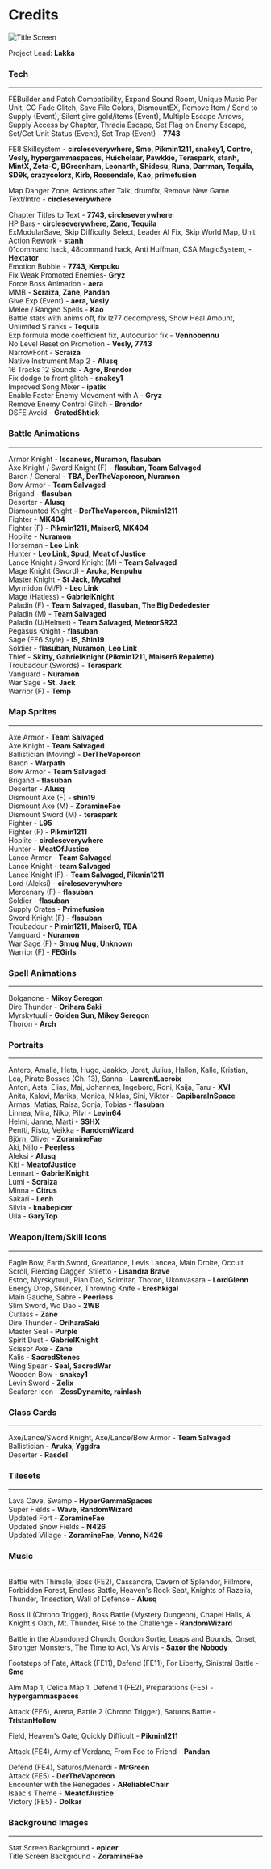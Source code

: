 # Credits

![Title Screen](00wod_title_screen.png)

Project Lead: **Lakka**

### Tech
---

FEBuilder and Patch Compatibility, Expand Sound Room, Unique Music Per Unit, CG Fade Glitch, Save File Colors, DismountEX, Remove Item / Send to Supply (Event), Silent give gold/items (Event), Multiple Escape Arrows, Supply Access by Chapter, Thracia Escape, Set Flag on Enemy Escape, Set/Get Unit Status (Event), Set Trap (Event) - **7743**

FE8 Skillsystem - **circleseverywhere, Sme, Pikmin1211, snakey1, Contro, Vesly, hypergammaspaces, Huichelaar, Pawkkie, Teraspark, stanh, MintX, Zeta-C, BGreenham, Leonarth, Shidesu, Runa, Darrman, Tequila, SD9k, crazycolorz, Kirb, Rossendale, Kao, primefusion**  

Map Danger Zone, Actions after Talk, drumfix, Remove New Game Text/Intro - **circleseverywhere**  

Chapter Titles to Text - **7743, circleseverywhere**  
HP Bars - **circleseverywhere, Zane, Tequila**  
ExModularSave, Skip Difficulty Select, Leader AI Fix, Skip World Map, Unit Action Rework - **stanh**  
01command hack, 48command hack, Anti Huffman, CSA MagicSystem,  - **Hextator**  
Emotion Bubble - **7743, Kenpuku**  
Fix Weak Promoted Enemies- **Gryz**  
Force Boss Animation - **aera**  
MMB - **Scraiza, Zane, Pandan**  
Give Exp (Event) - **aera, Vesly**  
Melee / Ranged Spells - **Kao**  
Battle stats with anims off, fix lz77 decompress, Show Heal Amount, Unlimited S ranks - **Tequila**  
Exp formula mode coefficient fix, Autocursor fix - **Vennobennu**  
No Level Reset on Promotion - **Vesly, 7743**  
NarrowFont - **Scraiza**  
Native Instrument Map 2 - **Alusq**  
16 Tracks 12 Sounds - **Agro, Brendor**  
Fix dodge to front glitch - **snakey1**  
Improved Song Mixer - **ipatix**  
Enable Faster Enemy Movement with A - **Gryz**  
Remove Enemy Control Glitch - **Brendor**  
DSFE Avoid - **GratedShtick**  

### Battle Animations
---
Armor Knight - **Iscaneus, Nuramon, flasuban**  
Axe Knight / Sword Knight (F) - **flasuban, Team Salvaged**  
Baron / General - **TBA, DerTheVaporeon, Nuramon**  
Bow Armor - **Team Salvaged**  
Brigand - **flasuban**  
Deserter - **Alusq**  
Dismounted Knight - **DerTheVaporeon, Pikmin1211**  
Fighter - **MK404**  
Fighter (F) - **Pikmin1211, Maiser6, MK404**  
Hoplite - **Nuramon**  
Horseman - **Leo Link**  
Hunter - **Leo Link, Spud, Meat of Justice**  
Lance Knight / Sword Knight (M) - **Team Salvaged**  
Mage Knight (Sword) - **Aruka, Kenpuhu**  
Master Knight - **St Jack, Mycahel**  
Myrmidon (M/F) - **Leo Link**  
Mage (Hatless) - **GabrielKnight**  
Paladin (F) -  **Team Salvaged, flasuban, The Big Dededester**  
Paladin (M) - **Team Salvaged**  
Paladin (U/Helmet) - **Team Salvaged, MeteorSR23**  
Pegasus Knight - **flasuban**  
Sage (FE6 Style) - **IS, Shin19**  
Soldier - **flasuban, Nuramon, Leo Link**  
Thief - **Skitty, GabrielKnight (Pikmin1211, Maiser6 Repalette)**  
Troubadour (Swords) - **Teraspark**   
Vanguard - **Nuramon**  
War Sage - **St. Jack**  
Warrior (F) - **Temp**  

### Map Sprites
---
Axe Armor - **Team Salvaged**  
Axe Knight - **Team Salvaged**  
Ballistician (Moving) - **DerTheVaporeon**  
Baron - **Warpath**  
Bow Armor - **Team Salvaged**  
Brigand - **flasuban**  
Deserter - **Alusq**  
Dismount Axe (F) - **shin19**  
Dismount Axe (M) - **ZoramineFae**  
Dismount Sword (M) - **teraspark**  
Fighter - **L95**  
Fighter (F) - **Pikmin1211**  
Hoplite - **circleseverywhere**  
Hunter - **MeatOfJustice**  
Lance Armor - **Team Salvaged**  
Lance Knight - **team Salvaged**  
Lance Knight (F) - **Team Salvaged, Pikmin1211**  
Lord (Aleksi) - **circleseverywhere**  
Mercenary (F) - **flasuban**  
Soldier - **flasuban**  
Supply Crates - **Primefusion**  
Sword Knight (F) - **flasuban**  
Troubadour - **Pimin1211, Maiser6, TBA**  
Vanguard - **Nuramon**  
War Sage (F) - **Smug Mug, Unknown**  
Warrior (F) - **FEGirls**  

### Spell Animations
---
Bolganone - **Mikey Seregon**  
Dire Thunder - **Orihara Saki**  
Myrskytuuli - **Golden Sun, Mikey Seregon**  
Thoron - **Arch**  

### Portraits
---
Antero, Amalia, Heta, Hugo, Jaakko, Joret, Julius, Hallon, Kalle, Kristian, Lea, Pirate Bosses (Ch. 13), Sanna - **LaurentLacroix**  
Anton, Asta, Elias, Maj, Johannes, Ingeborg, Roni, Kaija, Taru  - **XVI**  
Anita, Kalevi, Marika, Monica, Niklas, Sini, Viktor - **CapibaraInSpace**  
Armas, Matias, Raisa, Sonja, Tobias - **flasuban**  
Linnea, Mira, Niko, Pilvi - **Levin64**   
Helmi, Janne, Marti - **SSHX**  
Pentti, Risto, Veikka - **RandomWizard**  
Björn, Oliver - **ZoramineFae**  
Aki, Niilo - **Peerless**  
Aleksi - **Alusq**  
Kiti - **MeatofJustice**  
Lennart - **GabrielKnight**  
Lumi - **Scraiza**  
Minna - **Citrus**  
Sakari - **Lenh**  
Silvia - **knabepicer**  
Ulla - **GaryTop**  


### Weapon/Item/Skill Icons
---
Eagle Bow, Earth Sword, Greatlance, Levis Lancea, Main Droite, Occult Scroll, Piercing Dagger, Stiletto - **Lisandra Brave**  
Estoc, Myrskytuuli, Pian Dao, Scimitar, Thoron, Ukonvasara - **LordGlenn**  
Energy Drop, Silencer, Throwing Knife - **Ereshkigal**  
Main Gauche, Sabre - **Peerless**  
Slim Sword, Wo Dao - **2WB**  
Cutlass - **Zane**  
Dire Thunder - **OriharaSaki**  
Master Seal - **Purple**  
Spirit Dust - **GabrielKnight**  
Scissor Axe - **Zane**  
Kalis - **SacredStones**  
Wing Spear - **Seal, SacredWar**  
Wooden Bow - **snakey1**  
Levin Sword - **Zelix**  
Seafarer Icon - **ZessDynamite, rainlash**  

### Class Cards
---
Axe/Lance/Sword Knight, Axe/Lance/Bow Armor - **Team Salvaged**  
Ballistician - **Aruka, Yggdra**  
Deserter - **Rasdel**  

### Tilesets
---
Lava Cave, Swamp - **HyperGammaSpaces**  
Super Fields - **Wave, RandomWizard**  
Updated Fort - **ZoramineFae**  
Updated Snow Fields - **N426**  
Updated Village - **ZoramineFae, Venno, N426**  

### Music
---
Battle with Thimale, Boss (FE2), Cassandra, Cavern of Splendor, Fillmore, Forbidden Forest, Endless Battle, Heaven's Rock Seat, Knights of Razelia, Thunder, Trisection, Wall of Defense - **Alusq**

Boss II (Chrono Trigger), Boss Battle (Mystery Dungeon), Chapel Halls, A Knight's Oath, Mt. Thunder, Rise to the Challenge - **RandomWizard**


Battle in the Abandoned Church, Gordon Sortie, Leaps and Bounds, Onset, Stronger Monsters, The Time to Act, Vs Arvis - **Saxor the Nobody**

Footsteps of Fate, Attack (FE11), Defend (FE11), For Liberty, Sinistral Battle - **Sme**

Alm Map 1, Celica Map 1, Defend 1 (FE2), Preparations (FE5) - **hypergammaspaces**

Attack (FE6), Arena, Battle 2 (Chrono Trigger), Saturos Battle - **TristanHollow**

Field, Heaven's Gate, Quickly Difficult - **Pikmin1211**

Attack (FE4), Army of Verdane, From Foe to Friend - **Pandan**

Defend (FE4), Saturos/Menardi - **MrGreen**  
Attack (FE5) - **DerTheVaporeon**  
Encounter with the Renegades - **AReliableChair**  
Isaac's Theme - **MeatofJustice**  
Victory (FE5) - **Dolkar**  

### Background Images
---
Stat Screen Background - **epicer**  
Title Screen Background - **ZoramineFae**
